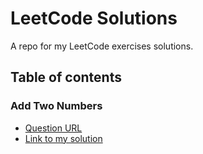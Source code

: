 
# LeetCode Solutions

A repo for my LeetCode exercises solutions.

## Table of contents

### Add Two Numbers
- [Question URL](https://leetcode.com/problems/add-two-numbers/description/)
- [Link to my solution](https://github.com/benjng/LeetCode/blob/main/AddTwoNumbers.cs)
